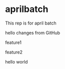 # aprilbatch

This rep is for april batch

hello
changes from GitHub

feature1

feature2

hello world

